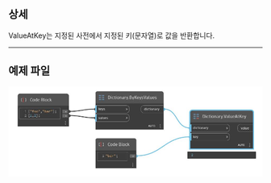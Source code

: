 ## 상세
ValueAtKey는 지정된 사전에서 지정된 키(문자열)로 값을 반환합니다.
___
## 예제 파일

![ValueAtKey](./DesignScript.Builtin.Dictionary.ValueAtKey_img.jpg)

